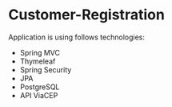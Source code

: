 # Customer-Registration

Application is using follows technologies:

- Spring MVC
- Thymeleaf
- Spring Security
- JPA
- PostgreSQL
- API ViaCEP 
